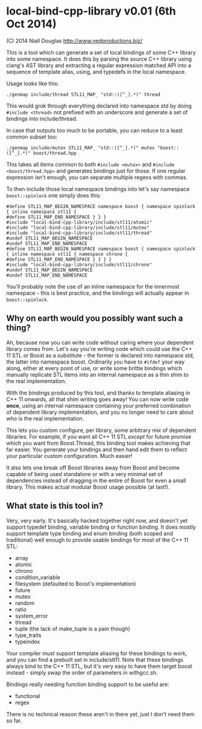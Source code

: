 # local-bind-cpp-library v0.01 (6th Oct 2014)

(C) 2014 Niall Douglas http://www.nedproductions.biz/

This is a tool which can generate a set of local bindings of some C++ library into some namespace. It does this
by parsing the source C++ library using clang's AST library and extracting a regular expression matched API into
a sequence of template alias, using, and typedefs in the local namespace.

Usage looks like this:

    ./genmap include/thread STL11_MAP_ "std::([^_].*)" thread

This would grok through everything declared into namespace std by doing
`#include <thread>` not prefixed with an underscore and generate a set of bindings into include/thread.

In case that outputs too much to be portable, you can reduce to a least common subset too:

    ./genmap include/mutex STL11_MAP_ "std::([^_].*)" mutex "boost::([^_].*)" boost/thread.hpp

This takes all items common to both `#include <mutex>` and `#include <boost/thread.hpp>` and generates
bindings just for those. If one regular expression isn't enough, you can separate multiple regexs with commas.

To then include those local namespace bindings into let's say namespace `boost::spinlock` one simply does this:

    #define STL11_MAP_BEGIN_NAMESPACE namespace boost { namespace spinlock { inline namespace stl11 {
    #define STL11_MAP_END_NAMESPACE } } }
    #include "local-bind-cpp-library/include/stl11/atomic"
    #include "local-bind-cpp-library/include/stl11/mutex"
    #include "local-bind-cpp-library/include/stl11/thread"
    #undef STL11_MAP_BEGIN_NAMESPACE
    #undef STL11_MAP_END_NAMESPACE
    #define STL11_MAP_BEGIN_NAMESPACE namespace boost { namespace spinlock { inline namespace stl11 { namespace chrono {
    #define STL11_MAP_END_NAMESPACE } } } }
    #include "local-bind-cpp-library/include/stl11/chrono"
    #undef STL11_MAP_BEGIN_NAMESPACE
    #undef STL11_MAP_END_NAMESPACE
    
You'll probably note the use of an inline namespace for the innermost namespace - this is best practice, and
the bindings will actually appear in `boost::spinlock`.


##  Why on earth would you possibly want such a thing?

Ah, because now you can write code without caring where your dependent library comes from. Let's say you're
writing code which could use the C++ 11 STL or Boost as a substitute - the former is declared into namespace
std, the latter into namespace boost. Ordinarily you have to `#ifdef` your way along, either at every point
of use, or write some brittle bindings which manually replicate STL items into an internal namespace as a thin
shim to the real implementation.

With the bindings produced by this tool, and thanks to template aliasing in C++ 11 onwards, all that shim
writing goes away! You can now write code **once**, using an internal namespace containing your preferred combination
of dependent library implementation, and you no longer need to care about who is the real implementation.

This lets you custom configure, per library, some arbitrary mix of dependent libraries. For example, if you want
all C++ 11 STL *except* for future<T> promise<T> which you want from Boost.Thread, this binding tool makes
achieving that far easier. You generate your bindings and then hand edit them to reflect your particular
custom configuration. Much easier!

It also lets one break off Boost libraries away from Boost and become capable of being used standalone or
with a very minimal set of dependencies instead of dragging in the entire of Boost for even a small library.
This makes actual modular Boost usage possible (at last!).


## What state is this tool in?

Very, very early. It's basically hacked together right now, and doesn't yet support typedef binding, variable
binding or function binding. It does mostly support template type binding and enum binding (both scoped and
traditional) well enough to provide usable bindings for most of the C++ 11 STL:

* array
* atomic
* chrono
* condition_variable
* filesystem (defaulted to Boost's implementation)
* future
* mutex
* random
* ratio
* system_error
* thread
* tuple (the lack of make_tuple is a pain though)
* type_traits
* typeindex

Your compiler *must* support template aliasing for these bindings to work, and you can find a prebuilt set in
include/stl11. Note that these bindings always bind to the C++ 11 STL, but it's very easy to have them target
boost instead - simply swap the order of parameters in withgcc.sh.

Bindings really needing function binding support to be useful are:

* functional
* regex

There is no technical reason these aren't in there yet, just I don't need them so far.
